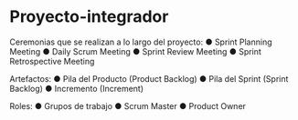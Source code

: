 # Proyecto-integrador

Ceremonias que se realizan a lo largo del proyecto:
● Sprint Planning Meeting
● Daily Scrum Meeting
● Sprint Review Meeting
● Sprint Retrospective Meeting

Artefactos:
● Pila del Producto (Product Backlog) 
● Pila del Sprint (Sprint Backlog) 
● Incremento (Increment) 

Roles:
● Grupos de trabajo
● Scrum Master
● Product Owner

